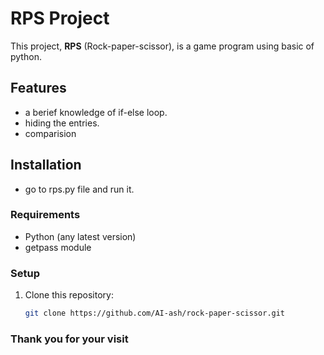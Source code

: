 # RPS Project

This project, **RPS** (Rock-paper-scissor), is a game program using basic of python.

## Features
- a berief knowledge of if-else loop.
- hiding the entries.
- comparision

## Installation
- go to rps.py file and run it.
  
### Requirements
- Python (any latest version)
- getpass module

### Setup
1. Clone this repository:
   ```bash
   git clone https://github.com/AI-ash/rock-paper-scissor.git


### Thank you for your visit
